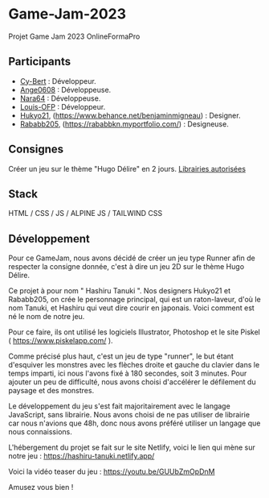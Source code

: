 # Game-Jam-2023
Projet Game Jam 2023 OnlineFormaPro
## Participants
* [Cy-Bert](https://github.com/Cy-Bert) : Développeur.
* [Ange0608](https://github.com/Ange0608) : Développeuse.
* [Nara64](https://github.com/Nara64) : Développeuse.
* [Louis-OFP](https://github.com/Louis-OFP) : Développeur.
* [Hukyo21](https://github.com/Hukyo21), (https://www.behance.net/benjaminmigneau) : Designer.
* [Rababb205](https://github.com/Rababb205), (https://rababbkn.myportfolio.com/) : Designeuse.

## Consignes
Créer un jeu sur le thème "Hugo Délire" en 2 jours.
[Librairies autorisées](https://vinvui.notion.site/Libraries-Frameworks-Softwares-fb3e8525b59f48019a77a9f86c4932d5)

## Stack
HTML / CSS / JS / ALPINE JS / TAILWIND CSS

## Développement

Pour ce GameJam, nous avons décidé de créer un jeu type Runner afin de respecter la consigne donnée, c'est à dire un jeu 2D sur le thème Hugo Délire.

Ce projet à pour nom " Hashiru Tanuki ". 
Nos designers Hukyo21 et Rababb205, on crée le personnage principal, qui est un raton-laveur, d'où le nom Tanuki, et Hashiru qui veut dire courir en japonais. Voici comment est né le nom de notre jeu.

Pour ce faire, ils ont utilisé les logiciels Illustrator, Photoshop et le site Piskel ( https://www.piskelapp.com/ ).

Comme précisé plus haut, c'est un jeu de type "runner", le but étant d'esquiver les monstres avec les flèches droite et gauche du clavier dans le temps imparti, ici nous l'avons fixé à 180 secondes, soit 3 minutes. 
Pour ajouter un peu de difficulté, nous avons choisi d'accélérer le défilement du paysage et des monstres.

Le développement du jeu s'est fait majoritairement avec le langage JavaScript, sans librairie. Nous avons choisi de ne pas utiliser de librairie car nous n'avions que 48h, donc nous avons préféré utiliser un langage que nous connaissions.

L'hébergement du projet se fait sur le site Netlify, voici le lien qui mène sur notre jeu : https://hashiru-tanuki.netlify.app/

Voici la vidéo teaser du jeu : https://youtu.be/GUUbZmOpDnM

Amusez vous bien !


